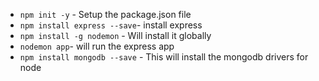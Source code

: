 - `npm init -y` - Setup the package.json file
- `npm install express --save`- install express 
- `npm install -g nodemon` - Will install it globally
- `nodemon app`- will run the express app
- `npm install mongodb --save` - This will install the mongodb drivers for node
